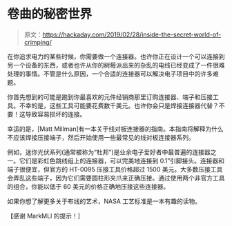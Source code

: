 # 卷曲的秘密世界

> 原文：<https://hackaday.com/2019/02/28/inside-the-secret-world-of-crimping/>

在你追求电力的某些时候，你需要做一个连接器。也许你正在设计一个可以连接到另一个设备的东西，或者也许从你的树莓派出来的杂乱的电线已经变成了一件很难处理的事情。不管是什么原因，一个合适的连接器可以解决电子项目中的许多难题。

你首先想到的可能是跑到你最喜欢的元件经销商那里订购连接器、端子和压接工具。不幸的是，这些工具可能要花费数千美元。也许你会只是焊接连接器代替？不要！这导致容易损坏的连接。

幸运的是，[Matt Millman]有一本关于线对板连接器的指南。本指南将解释为什么不应该焊接压接端子，然后开始使用一些最常见的线对板连接器系列。

例如，迷你光伏系列(通常被称为“杜邦”)是业余电子爱好者中最普遍的连接器之一。它们是彩虹色跳线组上的连接器，可以完美地连接到 0.1”引脚接头。连接器和端子很便宜，但官方的 HT-0095 压接工具价格超过 1500 美元。大多数压接工具会弄乱这些端子，因为它们需要圆柱形夹爪来正确压接。通过使用两个非官方工具的组合，你能以低于 60 美元的价格正确地压接这些连接器。

如果你想了解更多关于布线的艺术，NASA 工艺标准是一本有趣的读物。

【感谢 MarkMLl 的提示！]